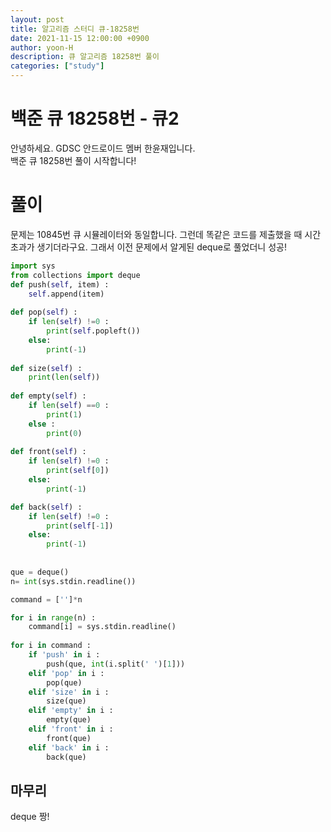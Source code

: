 ```yaml
---
layout: post
title: 알고리즘 스터디 큐-18258번
date: 2021-11-15 12:00:00 +0900
author: yoon-H
description: 큐 알고리즘 18258번 풀이
categories: ["study"]
---
```



# 백준 큐 18258번 - 큐2

안녕하세요. GDSC 안드로이드 멤버 한윤재입니다.<br>
백준 큐 18258번 풀이 시작합니다!<br>

# 풀이

문제는 10845번 큐 시뮬레이터와 동일합니다. 그런데 똑같은 코드를 제출했을 때 시간초과가 생기더라구요. 그래서 이전 문제에서 알게된 deque로 풀었더니 성공!

```python
import sys
from collections import deque
def push(self, item) :
    self.append(item)
    
def pop(self) :
    if len(self) !=0 :
        print(self.popleft())
    else:
        print(-1)
    
def size(self) :
    print(len(self))
    
def empty(self) :
    if len(self) ==0 :
        print(1)
    else :
        print(0)
        
def front(self) :
    if len(self) !=0 :
        print(self[0])        
    else:
        print(-1)

def back(self) :
    if len(self) !=0 :
        print(self[-1])
    else:
        print(-1)
        
        
que = deque()
n= int(sys.stdin.readline())

command = ['']*n

for i in range(n) :
    command[i] = sys.stdin.readline()
     
for i in command :
    if 'push' in i :
        push(que, int(i.split(' ')[1]))
    elif 'pop' in i :
        pop(que)
    elif 'size' in i :
        size(que)
    elif 'empty' in i :
        empty(que)
    elif 'front' in i :
        front(que)
    elif 'back' in i :
        back(que)
```

## 마무리

deque 짱!